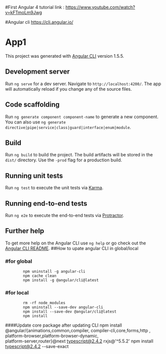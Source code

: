 #First Angular 4 tutorial link : 
https://www.youtube.com/watch?v=kFTmoLm9Jwg

#Angular cli
https://cli.angular.io/

# App1

This project was generated with [Angular CLI](https://github.com/angular/angular-cli) version 1.5.5.

## Development server

Run `ng serve` for a dev server. Navigate to `http://localhost:4200/`. The app will automatically reload if you change any of the source files.

## Code scaffolding

Run `ng generate component component-name` to generate a new component. You can also use `ng generate directive|pipe|service|class|guard|interface|enum|module`.

## Build

Run `ng build` to build the project. The build artifacts will be stored in the `dist/` directory. Use the `-prod` flag for a production build.

## Running unit tests

Run `ng test` to execute the unit tests via [Karma](https://karma-runner.github.io).

## Running end-to-end tests

Run `ng e2e` to execute the end-to-end tests via [Protractor](http://www.protractortest.org/).

## Further help

To get more help on the Angular CLI use `ng help` or go check out the [Angular CLI README](https://github.com/angular/angular-cli/blob/master/README.md).
##How to upate angular CLI in global/local
### #for global
            npm uninstall -g angular-cli
            npm cache clean
            npm install -g @angular/cli@latest
### #for local
            rm -rf node_modules
            npm uninstall --save-dev angular-cli
            npm install --save-dev @angular/cli@latest
            npm install
####Update core package after updating CLI
            npm install @angular/{animations,common,compiler, compiler-cli,core,forms,http ,                                   platform-browser,platform-browser-dynamic,   
                                               platform-server,router}@next typescript@2.4.2 rxjs@'^5.5.2'
            npm install typescript@2.4.2 --save-exact
